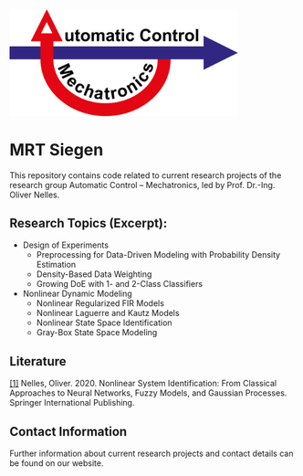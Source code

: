 <img src="mrt_logo.png" width="400">

# MRT Siegen

This repository contains code related to current research projects of the research group Automatic Control – Mechatronics, led by Prof. Dr.-Ing. Oliver Nelles.

## Research Topics (Excerpt):
- Design of Experiments
   - Preprocessing for Data-Driven Modeling with Probability Density Estimation
   - Density-Based Data Weighting
   - Growing DoE with 1- and 2-Class Classifiers
- Nonlinear Dynamic Modeling
   - Nonlinear Regularized FIR Models
   - Nonlinear Laguerre and Kautz Models
   - Nonlinear State Space Identification
   - Gray-Box State Space Modeling

## Literature 
[[1]]( https://doi.org/10.1007/978-3-030-47439-3) Nelles, Oliver. 2020. Nonlinear System Identification: From Classical Approaches to Neural Networks, Fuzzy Models, and Gaussian Processes. Springer International Publishing.

## Contact Information

Further information about current research projects and contact details can be found on our website.